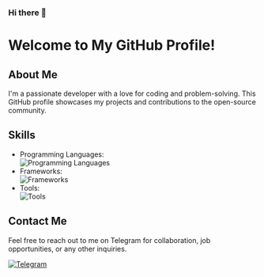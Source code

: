 ### Hi there 👋

# Welcome to My GitHub Profile!


## About Me

I'm a passionate developer with a love for coding and problem-solving. This GitHub profile showcases my projects and contributions to the open-source community.


## Skills

- Programming Languages:  <br />
![Programming Languages](https://skillicons.dev/icons?i=python,dart,cpp,mysql,js,html,css&perline=6)
- Frameworks:<br />
![Frameworks](https://skillicons.dev/icons?i=flutter,flask,nodejs,bootstrap&perline=6)
- Tools:<br />
![Tools](https://skillicons.dev/icons?i=github,vscode,aws,bash,cloudflare,docker,mongodb)

## Contact Me

Feel free to reach out to me on Telegram for collaboration, job opportunities, or any other inquiries.

[![Telegram](https://img.shields.io/badge/Telegram-2CA5E0?style=flat-squeare&logo=telegram&logoColor=white)](https://t.me/FAS17px)

